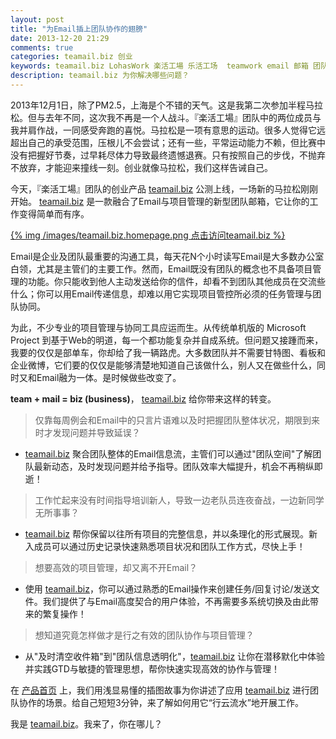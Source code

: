 ```yaml
---
layout: post
title: "为Email插上团队协作的翅膀"
date: 2013-12-20 21:29
comments: true
categories: teamail.biz 创业 
keywords: teamail.biz LohasWork 楽活工場 乐活工场  teamwork email 邮箱 团队协作 项目管理tower.im teambition basecamp 
description: teamail.biz 为你解决哪些问题？ 
---
```


2013年12月1日，除了PM2.5，上海是个不错的天气。这是我第二次参加半程马拉松。但与去年不同，这次我不再是一个人战斗。『楽活工場』团队中的两位成员与我并肩作战，一同感受奔跑的喜悦。马拉松是一项有意思的运动。很多人觉得它远超出自己的承受范围，压根儿不会尝试；还有一些，平常运动能力不赖，但比赛中没有把握好节奏，过早耗尽体力导致最终遗憾退赛。只有按照自己的步伐，不抛弃不放弃，才能迎来撞线一刻。创业就像马拉松，我们这样告诫自己。

今天，『楽活工場』团队的创业产品 [teamail.biz](https://teamail.biz) 公测上线，一场新的马拉松刚刚开始。 [teamail.biz](https://teamail.biz) 是一款融合了Email与项目管理的新型团队邮箱，它让你的工作变得简单而有序。

[{% img /images/teamail.biz.homepage.png 点击访问teamail.biz %}](https://teamail.biz/)

Email是企业及团队最重要的沟通工具，每天花N个小时读写Email是大多数办公室白领，尤其是主管们的主要工作。然而，Email既没有团队的概念也不具备项目管理的功能。你只能收到他人主动发送给你的信件，却看不到团队其他成员在交流些什么；你可以用Email传递信息，却难以用它实现项目管控所必须的任务管理与团队协同。

为此，不少专业的项目管理与协同工具应运而生。从传统单机版的 Microsoft Project 到基于Web的明道，每一个都功能复杂并自成系统。但问题又接踵而来，我要的仅仅是部单车，你却给了我一辆路虎。大多数团队并不需要甘特图、看板和企业微博，它们要的仅仅是能够清楚地知道自己该做什么，别人又在做些什么，同时又和Email融为一体。是时候做些改变了。

**team + mail = biz (business)**，  [teamail.biz](https://teamail.biz) 给你带来这样的转变。 

> 仅靠每周例会和Email中的只言片语难以及时把握团队整体状况，期限到来时才发现问题并导致延误？

+ [teamail.biz](https://teamail.biz) 聚合团队整体的Email信息流，主管们可以通过"团队空间"了解团队最新动态，及时发现问题并给予指导。团队效率大幅提升，机会不再稍纵即逝！

> 工作忙起来没有时间指导培训新人，导致一边老队员连夜奋战，一边新同学无所事事？

+ [teamail.biz](https://teamail.biz) 帮你保留以往所有项目的完整信息，并以条理化的形式展现。新入成员可以通过历史记录快速熟悉项目状况和团队工作方式，尽快上手！

> 想要高效的项目管理，却又离不开Email？

+ 使用 [teamail.biz](https://teamail.biz)，你可以通过熟悉的Email操作来创建任务/回复讨论/发送文件。我们提供了与Email高度契合的用户体验，不再需要多系统切换及由此带来的繁复操作！

> 想知道究竟怎样做才是行之有效的团队协作与项目管理？

+ 从"及时清空收件箱"到"团队信息透明化"，[teamail.biz](https://teamail.biz) 让你在潜移默化中体验并实践GTD与敏捷的管理思想，帮你快速实现高效的协作与管理！

在 [产品首页](https://teamail.biz) 上，我们用浅显易懂的插图故事为你讲述了应用 [teamail.biz](https://teamail.biz) 进行团队协作的场景。给自己短短3分钟，来了解如何用它“行云流水”地开展工作。

我是 [teamail.biz](https://teamail.biz)。我来了，你在哪儿？
